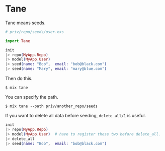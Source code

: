 # Tane

Tane means seeds.

```elixir
# priv/repo/seeds/user.exs

import Tane

init
|> repo(MyApp.Repo)
|> model(MyApp.User)
|> seed(name: "Bob",  email: "bob@black.com")
|> seed(name: "Mary", email: "mary@blue.com")
```

Then do this.

```
$ mix tane
```

You can specify the path.

```
$ mix tane --path priv/another_repo/seeds
```

If you want to delete all data before seeding, `delete_all/1` is useful.

```elixir
init
|> repo(MyApp.Repo)
|> model(MyApp.User)  # have to register these two before delete_all.
|> delete_all
|> seed(name: "Bob",  email: "bob@black.com")
```
